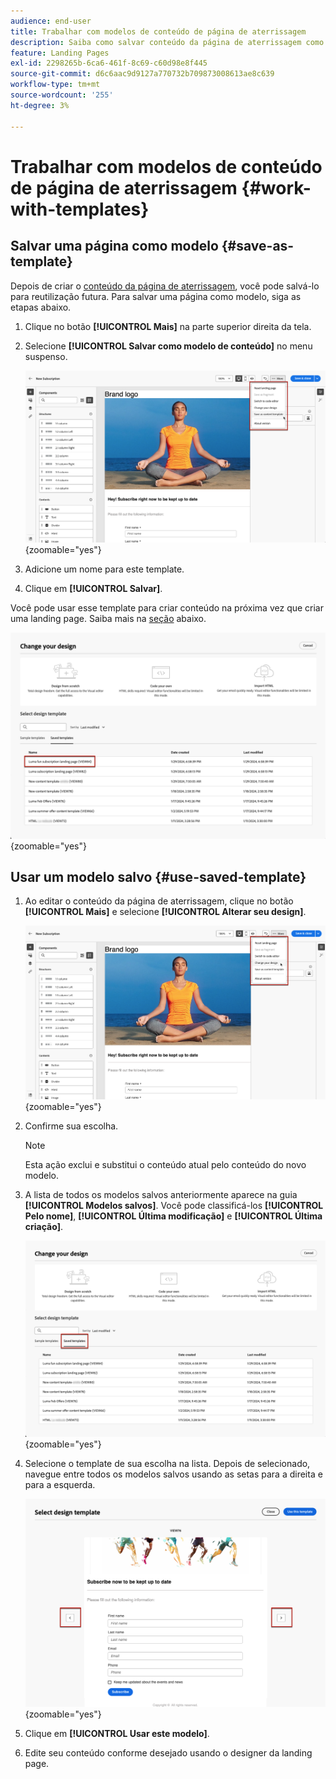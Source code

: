 ```yaml
---
audience: end-user
title: Trabalhar com modelos de conteúdo de página de aterrissagem
description: Saiba como salvar conteúdo da página de aterrissagem como um modelo de design e reutilizá-lo no Campaign Web
feature: Landing Pages
exl-id: 2298265b-6ca6-461f-8c69-c60d98e8f445
source-git-commit: d6c6aac9d9127a770732b709873008613ae8c639
workflow-type: tm+mt
source-wordcount: '255'
ht-degree: 3%

---
```


# Trabalhar com modelos de conteúdo de página de aterrissagem {#work-with-templates}

## Salvar uma página como modelo {#save-as-template}

Depois de criar o [conteúdo da página de aterrissagem](lp-content.md), você pode salvá-lo para reutilização futura. Para salvar uma página como modelo, siga as etapas abaixo.

1. Clique no botão **[!UICONTROL Mais]** na parte superior direita da tela.

1. Selecione **[!UICONTROL Salvar como modelo de conteúdo]** no menu suspenso.

   ![Captura de tela mostrando a opção Salvar como modelo de conteúdo no menu suspenso](assets/lp-save-as-template.png){zoomable="yes"}

1. Adicione um nome para este template.

1. Clique em **[!UICONTROL Salvar]**.

Você pode usar esse template para criar conteúdo na próxima vez que criar uma landing page. Saiba mais na [seção](#use-saved-template) abaixo.

![Captura de tela mostrando um modelo salvo na interface da página de aterrissagem](assets/lp-saved-template.png){zoomable="yes"}

## Usar um modelo salvo {#use-saved-template}

<!--Not for GA?-->

1. Ao editar o conteúdo da página de aterrissagem, clique no botão **[!UICONTROL Mais]** e selecione **[!UICONTROL Alterar seu design]**.

   ![Captura de tela mostrando a opção Alterar seu design no menu suspenso](assets/lp-change-your-design.png){zoomable="yes"}

1. Confirme sua escolha.

   >[!NOTE]
   >
   >Esta ação exclui e substitui o conteúdo atual pelo conteúdo do novo modelo.

1. A lista de todos os modelos salvos anteriormente aparece na guia **[!UICONTROL Modelos salvos]**. Você pode classificá-los **[!UICONTROL Pelo nome]**, **[!UICONTROL Última modificação]** e **[!UICONTROL Última criação]**.

   ![Captura de tela mostrando a guia Modelos salvos com opções de classificação](assets/lp-saved-templates.png){zoomable="yes"}

1. Selecione o template de sua escolha na lista. Depois de selecionado, navegue entre todos os modelos salvos usando as setas para a direita e para a esquerda.

   ![Captura de tela mostrando a navegação entre modelos salvos usando setas](assets/lp-select-saved-template.png){zoomable="yes"}

1. Clique em **[!UICONTROL Usar este modelo]**.

1. Edite seu conteúdo conforme desejado usando o designer da landing page.

<!--Primary page templates and subpage templates are managed separately, meaning that you cannot use a primary page template to create a subpage, and vice versa. TBC in Web user interface-->